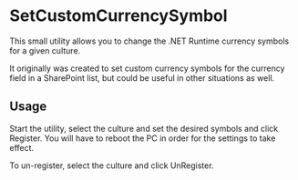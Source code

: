 # SetCustomCurrencySymbol
This small utility allows you to change the .NET Runtime currency symbols for a given culture.

It originally was created to set custom currency symbols for the currency field in a SharePoint list, but could be useful in other situations as well.

## Usage
Start the utility, select the culture and set the desired symbols and click Register.
You will have to reboot the PC in order for the settings to take effect.

To un-register, select the culture and click UnRegister.
